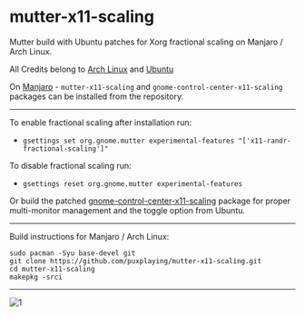 # mutter-x11-scaling
Mutter build with Ubuntu patches for Xorg fractional scaling on Manjaro / Arch Linux.

All Credits belong to [Arch Linux](https://www.archlinux.org/packages/extra/x86_64/mutter/) and [Ubuntu](https://salsa.debian.org/gnome-team/mutter/-/blob/ubuntu/master/debian/patches/x11-Add-support-for-fractional-scaling-using-Randr.patch)

On [Manjaro](https://manjaro.org/) - ```mutter-x11-scaling``` and ```gnome-control-center-x11-scaling``` packages can be installed from the repository.

---
To enable fractional scaling after installation run:
- ```gsettings set org.gnome.mutter experimental-features "['x11-randr-fractional-scaling']"```

To disable fractional scaling run:
- ```gsettings reset org.gnome.mutter experimental-features```


Or build the patched [gnome-control-center-x11-scaling](https://github.com/puxplaying/gnome-control-center-x11-scaling) package for proper multi-monitor management and the toggle option from Ubuntu.

---

Build instructions for Manjaro / Arch Linux:
```
sudo pacman -Syu base-devel git
git clone https://github.com/puxplaying/mutter-x11-scaling.git
cd mutter-x11-scaling
makepkg -srci
```
---

![1](https://user-images.githubusercontent.com/28549766/135753045-1296531d-8d06-45f3-af10-f8b8cdbee720.png)
